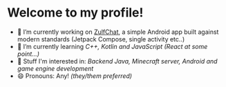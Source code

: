 # Welcome to my profile! 

- 🔭 I’m currently working on [ZulfChat](https://github.com/Zulfen/ZulfChat), a simple Android app built against modern standards (Jetpack Compose, single activity etc..)
- 🌱 I’m currently learning *C++, Kotlin and JavaScript (React at some point...)*
- 🤔 Stuff I'm interested in: *Backend Java, Minecraft server, Android and game engine development*
- 😄 Pronouns: Any! *(they/them preferred)*
